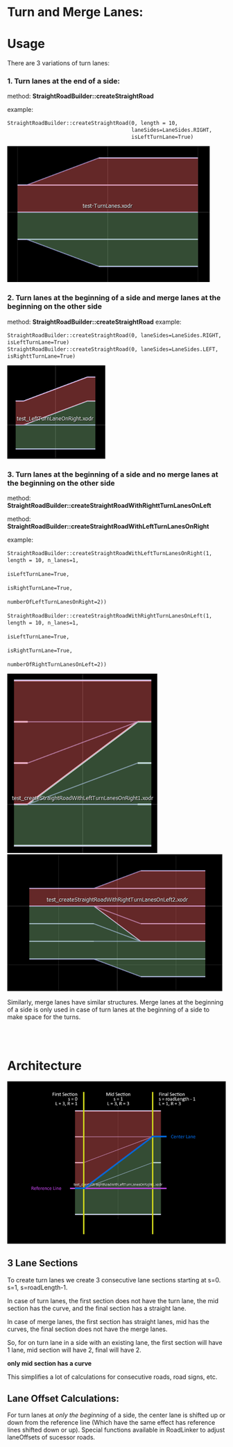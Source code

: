 # Turn and Merge Lanes:

# Usage
There are 3 variations of turn lanes:

### 1. Turn lanes at the end of a side:

method: **StraightRoadBuilder::createStraightRoad**

example:

    StraightRoadBuilder::createStraightRoad(0, length = 10, 
                                            laneSides=LaneSides.RIGHT,
                                            isLeftTurnLane=True)

![edge Turn Lanes](images/edgeTurnLanes.PNG)


### 2. Turn lanes at the beginning of a side and merge lanes at the beginning on the other side


method: **StraightRoadBuilder::createStraightRoad** 
example: 

    StraightRoadBuilder::createStraightRoad(0, laneSides=LaneSides.RIGHT, isLeftTurnLane=True)
    StraightRoadBuilder::createStraightRoad(0, laneSides=LaneSides.LEFT, isRighttTurnLane=True)



![edge Turn Lanes](images/leftTurnLaneOnRightNoMerge.PNG)

###  3. Turn lanes at the beginning of a side and no merge lanes at the beginning on the other side
method: **StraightRoadBuilder::createStraightRoadWithRighttTurnLanesOnLeft**

method: **StraightRoadBuilder::createStraightRoadWithLeftTurnLanesOnRight**

example:

    StraightRoadBuilder::createStraightRoadWithLeftTurnLanesOnRight(1, length = 10, n_lanes=1, 
                                                                    isLeftTurnLane=True, 
                                                                    isRightTurnLane=True,
                                                                    numberOfLeftTurnLanesOnRight=2))

    StraightRoadBuilder::createStraightRoadWithRightTurnLanesOnLeft(1, length = 10, n_lanes=1, 
                                                                    isLeftTurnLane=True, 
                                                                    isRightTurnLane=True,
                                                                    numberOfRightTurnLanesOnLeft=2))

![edge Turn Lanes](images/leftTurnLaneOnRightWithMerge.PNG)
![edge Turn Lanes](images/rightTurnLaneOnLeftWithMerge.PNG)


Similarly, merge lanes have similar structures. Merge lanes at the beginning of a side is only used in case of turn lanes at the beginning of a side to make space for the turns.



<br>
<br>

# Architecture


![leftTurnLaneOnRightWithMerge-Architecture](images/leftTurnLaneOnRightWithMerge-Architecture.PNG)

## 3 Lane Sections

To create turn lanes we create 3 consecutive lane sections starting at s=0. s=1, s=roadLength-1.

In case of turn lanes, the first section does not have the turn lane, the mid section has the curve, and the final section has a straight lane.

In case of merge lanes, the first section has straight lanes, mid has the curves, the final section does not have the merge lanes.

So, for on turn lane in a side with an existing lane, the first section will have 1 lane, mid section will have 2, final will have 2.

**only mid section has a curve**

This simplifies a lot of calculations for consecutive roads, road signs, etc.

## Lane Offset Calculations:

For turn lanes at *only the beginning* of a side, the center lane is shifted up or down from the reference line (Which have the same effect has reference lines shifted down or up). Special functions available in RoadLinker to adjust laneOffsets of sucessor roads.


